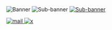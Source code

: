 <a>
    <img alt="Banner" src="https://github.com/hayfidev/hayfii/blob/main/banner.png">
</a>
<a>
    <img alt="Sub-banner" src="https://github.com/hayfidev/hayfii/blob/main/subbanner.png">
</a>
<a href="https://dsc.gg/hayfi">
    <img alt="Sub-banner" src="https://github.com/hayfidev/hayfii/blob/main/discordserver.png">
</a>

<a href="https://dsc.gg/hayfi"> <img alt="mail" src="https://github.com/hayfidev/hayfii/blob/main/mail.png"> </a> <a href="https://dsc.gg/hayfi"> <img alt="x" src="https://github.com/hayfidev/hayfii/blob/main/x.png"> </a>
